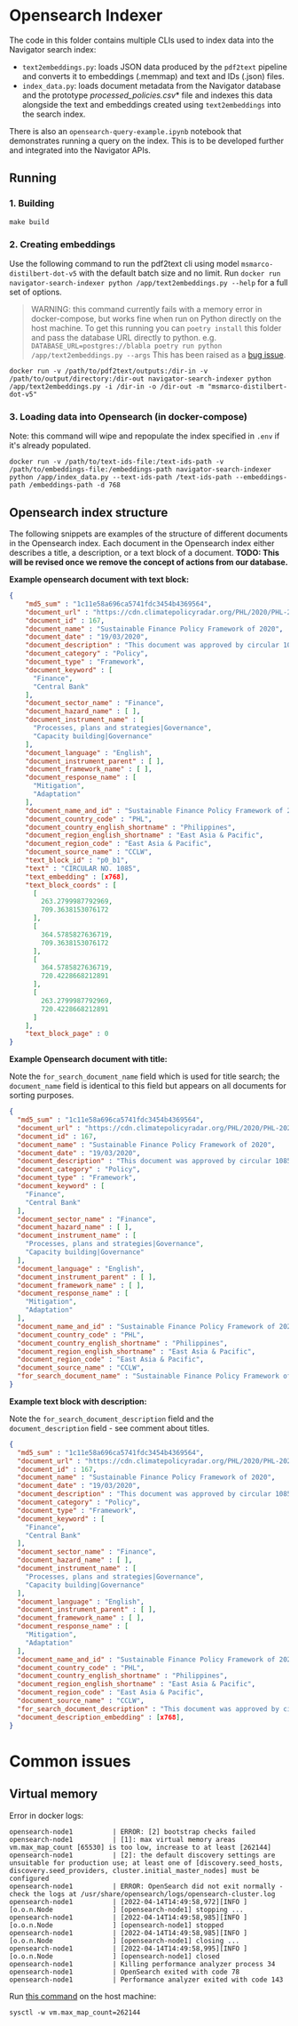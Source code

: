 # Opensearch Indexer

The code in this folder contains multiple CLIs used to index data into the Navigator search index:
* `text2embeddings.py`: loads JSON data produced by the `pdf2text` pipeline and converts it to embeddings (.memmap) and text and IDs (.json) files.
* `index_data.py`: loads document metadata from the Navigator database and the prototype *processed_policies.csv** file and indexes this data alongside the text and embeddings created using `text2embeddings` into the search index.

There is also an `opensearch-query-example.ipynb` notebook that demonstrates running a query on the index. This is to be developed further and integrated into the Navigator APIs.

## Running
### 1. Building

`make build`

### 2. Creating embeddings
Use the following command to run the pdf2text cli using model `msmarco-distilbert-dot-v5` with the default batch size and no limit. Run `docker run navigator-search-indexer python /app/text2embeddings.py --help` for a full set of options.

> WARNING: this command currently fails with a memory error in docker-compose, but works fine when run on Python directly on the host machine. To get this running you can `poetry install` this folder and pass the database URL directly to python.
> e.g. `DATABASE_URL=postgres://blabla poetry run python /app/text2embeddings.py --args`
> This has been raised as a [bug issue](https://github.com/climatepolicyradar/navigator/issues/438).

```
docker run -v /path/to/pdf2text/outputs:/dir-in -v /path/to/output/directory:/dir-out navigator-search-indexer python /app/text2embeddings.py -i /dir-in -o /dir-out -m "msmarco-distilbert-dot-v5"
```

### 3. Loading data into Opensearch (in docker-compose)

Note: this command will wipe and repopulate the index specified in `.env` if it's already populated.

```
docker run -v /path/to/text-ids-file:/text-ids-path -v /path/to/embeddings-file:/embeddings-path navigator-search-indexer python /app/index_data.py --text-ids-path /text-ids-path --embeddings-path /embeddings-path -d 768
```
## Opensearch index structure

The following snippets are examples of the structure of different documents in the Opensearch index. Each document in the Opensearch index either describes a title, a description, or a text block of a document. **TODO: This will be revised once we remove the concept of actions from our database.**

**Example opensearch document with text block:**

``` json
{
    "md5_sum" : "1c11e58a696ca5741fdc3454b4369564",
    "document_url" : "https://cdn.climatepolicyradar.org/PHL/2020/PHL-2020-03-19-Sustainable Finance Policy Framework of 2020-319_1c11e58a696ca5741fdc3454b4369564.pdf",
    "document_id" : 167,
    "document_name" : "Sustainable Finance Policy Framework of 2020",
    "document_date" : "19/03/2020",
    "document_description" : "This document was approved by circular 1085/2020 of Philippines' central bank. It defines the bank's vision to integrate sustainability principles in corporate governance and risk management frameworks as well as in strategic objectives of banks.&nbsp;",
    "document_category" : "Policy",
    "document_type" : "Framework",
    "document_keyword" : [
      "Finance",
      "Central Bank"
    ],
    "document_sector_name" : "Finance",
    "document_hazard_name" : [ ],
    "document_instrument_name" : [
      "Processes, plans and strategies|Governance",
      "Capacity building|Governance"
    ],
    "document_language" : "English",
    "document_instrument_parent" : [ ],
    "document_framework_name" : [ ],
    "document_response_name" : [
      "Mitigation",
      "Adaptation"
    ],
    "document_name_and_id" : "Sustainable Finance Policy Framework of 2020 167",
    "document_country_code" : "PHL",
    "document_country_english_shortname" : "Philippines",
    "document_region_english_shortname" : "East Asia & Pacific",
    "document_region_code" : "East Asia & Pacific",
    "document_source_name" : "CCLW",
    "text_block_id" : "p0_b1",
    "text" : "CIRCULAR NO. 1085",
    "text_embedding" : [x768],
    "text_block_coords" : [
      [
        263.2799987792969,
        709.3638153076172
      ],
      [
        364.5785827636719,
        709.3638153076172
      ],
      [
        364.5785827636719,
        720.4228668212891
      ],
      [
        263.2799987792969,
        720.4228668212891
      ]
    ],
    "text_block_page" : 0
}
```

**Example Opensearch document with title:**

Note the `for_search_document_name` field which is used for title search; the `document_name` field is identical to this field but appears on all documents for sorting purposes.

``` json
{
  "md5_sum" : "1c11e58a696ca5741fdc3454b4369564",
  "document_url" : "https://cdn.climatepolicyradar.org/PHL/2020/PHL-2020-03-19-Sustainable Finance Policy Framework of 2020-319_1c11e58a696ca5741fdc3454b4369564.pdf",
  "document_id" : 167,
  "document_name" : "Sustainable Finance Policy Framework of 2020",
  "document_date" : "19/03/2020",
  "document_description" : "This document was approved by circular 1085/2020 of Philippines' central bank. It defines the bank's vision to integrate sustainability principles in corporate governance and risk management frameworks as well as in strategic objectives of banks.&nbsp;",
  "document_category" : "Policy",
  "document_type" : "Framework",
  "document_keyword" : [
    "Finance",
    "Central Bank"
  ],
  "document_sector_name" : "Finance",
  "document_hazard_name" : [ ],
  "document_instrument_name" : [
    "Processes, plans and strategies|Governance",
    "Capacity building|Governance"
  ],
  "document_language" : "English",
  "document_instrument_parent" : [ ],
  "document_framework_name" : [ ],
  "document_response_name" : [
    "Mitigation",
    "Adaptation"
  ],
  "document_name_and_id" : "Sustainable Finance Policy Framework of 2020 167",
  "document_country_code" : "PHL",
  "document_country_english_shortname" : "Philippines",
  "document_region_english_shortname" : "East Asia & Pacific",
  "document_region_code" : "East Asia & Pacific",
  "document_source_name" : "CCLW",
  "for_search_document_name" : "Sustainable Finance Policy Framework of 2020"
}
```

**Example text block with description:**

Note the `for_search_document_description` field and the `document_description` field - see comment about titles.

``` json
{
  "md5_sum" : "1c11e58a696ca5741fdc3454b4369564",
  "document_url" : "https://cdn.climatepolicyradar.org/PHL/2020/PHL-2020-03-19-Sustainable Finance Policy Framework of 2020-319_1c11e58a696ca5741fdc3454b4369564.pdf",
  "document_id" : 167,
  "document_name" : "Sustainable Finance Policy Framework of 2020",
  "document_date" : "19/03/2020",
  "document_description" : "This document was approved by circular 1085/2020 of Philippines' central bank. It defines the bank's vision to integrate sustainability principles in corporate governance and risk management frameworks as well as in strategic objectives of banks.&nbsp;",
  "document_category" : "Policy",
  "document_type" : "Framework",
  "document_keyword" : [
    "Finance",
    "Central Bank"
  ],
  "document_sector_name" : "Finance",
  "document_hazard_name" : [ ],
  "document_instrument_name" : [
    "Processes, plans and strategies|Governance",
    "Capacity building|Governance"
  ],
  "document_language" : "English",
  "document_instrument_parent" : [ ],
  "document_framework_name" : [ ],
  "document_response_name" : [
    "Mitigation",
    "Adaptation"
  ],
  "document_name_and_id" : "Sustainable Finance Policy Framework of 2020 167",
  "document_country_code" : "PHL",
  "document_country_english_shortname" : "Philippines",
  "document_region_english_shortname" : "East Asia & Pacific",
  "document_region_code" : "East Asia & Pacific",
  "document_source_name" : "CCLW",
  "for_search_document_description" : "This document was approved by circular 1085/2020 of Philippines' central bank. It defines the bank's vision to integrate sustainability principles in corporate governance and risk management frameworks as well as in strategic objectives of banks.&nbsp;",
  "document_description_embedding" : [x768],
}
```

# Common issues

## Virtual memory

Error in docker logs:

```
opensearch-node1          | ERROR: [2] bootstrap checks failed
opensearch-node1          | [1]: max virtual memory areas vm.max_map_count [65530] is too low, increase to at least [262144]
opensearch-node1          | [2]: the default discovery settings are unsuitable for production use; at least one of [discovery.seed_hosts, discovery.seed_providers, cluster.initial_master_nodes] must be configured
opensearch-node1          | ERROR: OpenSearch did not exit normally - check the logs at /usr/share/opensearch/logs/opensearch-cluster.log
opensearch-node1          | [2022-04-14T14:49:58,972][INFO ][o.o.n.Node               ] [opensearch-node1] stopping ...
opensearch-node1          | [2022-04-14T14:49:58,985][INFO ][o.o.n.Node               ] [opensearch-node1] stopped
opensearch-node1          | [2022-04-14T14:49:58,985][INFO ][o.o.n.Node               ] [opensearch-node1] closing ...
opensearch-node1          | [2022-04-14T14:49:58,995][INFO ][o.o.n.Node               ] [opensearch-node1] closed
opensearch-node1          | Killing performance analyzer process 34
opensearch-node1          | OpenSearch exited with code 78
opensearch-node1          | Performance analyzer exited with code 143
```

Run [this command](https://www.elastic.co/guide/en/elasticsearch/reference/current/vm-max-map-count.html) on the host machine:

``` 
sysctl -w vm.max_map_count=262144
```